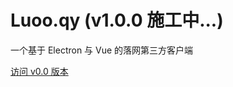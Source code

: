 # Luoo.qy (v1.0.0 施工中...)
一个基于 Electron 与 Vue 的落网第三方客户端

[访问 v0.0 版本](https://github.com/HuQingyang/Luoo.qy/tree/v0.0)
